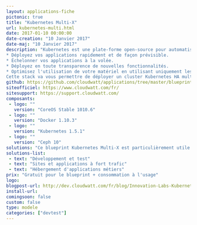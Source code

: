 ```yaml
---
layout: applications-fiche
pictonic: true
title: "Kubernetes Multi-X"
url: kubernetes-multi.html
date: 2017-01-10 00:00:00
date-creation: "10 Janvier 2017"
date-maj: "10 Janvier 2017"
description: "Kubernetes est une plate-forme open-source pour automatiser le déploiement, la mise à l'échelle et l'exploitation de conteneurs d'applications à travers des clusters, fournissant une infrastructure centrée sur le conteneur. Avec Kubernetes, vous êtes en mesure de répondre rapidement et efficacement à la demande des clients:
* Déployez vos applications rapidement et de façon prévisible.
* Échelonner vos applications à la volée.
* Déployez en toute transparence de nouvelles fonctionnalités.
* Optimisez l'utilisation de votre matériel en utilisant uniquement les ressources dont vous avez besoin. Notre objectif est de favoriser un écosystème de composants et d'outils qui soulagent la charge de l'exécution des applications dans les nuages publics et privés.
Cette stack va vous permettre de déployer un cluster Kubernetes HA multi-tenant multi-région en quelques clics."
github: https://github.com/cloudwatt/applications/tree/master/blueprint-kubernetes-ha
siteofficiel: https://www.cloudwatt.com/fr/
sitesupport: https://support.cloudwatt.com/
composants:
 - logo: ""
   version: "CoreOS Stable 1010.6"
 - logo: ""
   version: "Docker 1.10.3"
 - logo: ""
   version: "Kubernetes 1.5.1"
 - logo: ""
   version: "Ceph 10"
solutions: "Ce blueprint Kubernetes Multi-X est particulièrement utile pour les solutions Cloudwatt suivantes :"
solutions-list: 
 - text: "Développement et test"
 - text: "Sites et applications à fort trafic"
 - text: "Hébergement d'applications métiers"
prix: "Gratuit pour le blueprint + consommation à l'usage"
logo: 
blogpost-url: http://dev.cloudwatt.com/fr/blog/Innovation-Labs-Kubernetes-multi-x.html
install-url:
comingsoon: false
custom: false
type: modele
categories: ["devtest"]
---
```

